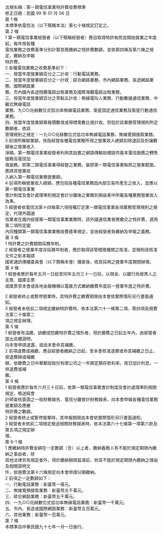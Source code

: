 法規名稱：第一類電信事業特許費收費標準  
修正日期：民國 99 年 01 月 06 日  
第 1 條  
本標準依電信法（以下簡稱本法）第七十條規定訂定之。  
第 2 條  
1 第一類電信事業經營者（以下簡稱經營者）應自取得特許執照並開始營業之年度起，每年按各種  
電信業務之收費基準分別計算其應繳納之特許費數額，並依第四條及第六條之規定，繳納及申報  
特許費。  
2 各種電信業務之收費基準如下：  
一、按當年度營業額百分之二計收：行動電話業務。  
二、按當年度營業額百分之一計收：綜合網路業務、市內網路業務、長途網路業務、國際網路業  
務、市內國內長途陸纜電路出租業務及國際海纜電路出租業務。  
三、按當年度營業額百分之零點五計收：無線電叫人業務、行動數據通信業務、中繼式無線電話  
業務、九○○兆赫數位式低功率無線電話業務、衛星固定通信業務及衛星行動通信業務。  
四、按當年度營業額乘報價數值或得標乘數比值計收。但低於該業務管理規則所定數額者，依該  
管理規則之規定：一九○○兆赫數位式低功率無線電話業務、無線寬頻接取業務。  
3 前項所稱營業額，係指經營各種電信業務所得之營業收入總額扣除退回及折讓數額後之營業收入  
淨額。第一類電信事業經營者利用其設置之網路傳輸設備提供基本電信服務之轉售服務及電信加  
值服務，即第二類電信事業得經營之業務，屬原第一類電信事業執照之營業範圍，應將其營業收  
入納入第一類電信業務營業額。  
4 前項所稱營業收入總額，應包括各種電信業務因內部交易所產生之收入，並應以第一類電信事業  
會計制度及會計處理準則規定會計分離後之業務別損益表中所載各種業務營業收入為準。  
5 經營者依電信法第十四條第六項授權訂定第一類電信事業各項業務管理規則之規定，代理外國通  
信業者在國內經營第一類電信事業業務時，該外國通信業者應繳交之特許費，適用第二項所定國  
內同種類第一類電信事業業務收費基準規定，並由經營者負繳納及申報之義務。  
第 3 條  
1 特許費之計費期間採曆年制。  
2 經營者之營業年度非採曆年制者，應於取得該管稽徵機關之核准，並檢附該核准文件之影本報請  
國家通訊傳播委員會（以下簡稱本會）備查後，依其採用之營業年度期間辦理。  
第 4 條  
1 經營者應於每年五月一日起至同年五月三十一日前，以現金、以銀行為發票人之支票、國庫支票  
或匯票至本會或各地金融機構以電匯方式繳納繳費年度前一營業年度之特許費。  


2 經營者終止或暫停營業時，其特許費之繳費期限由本會依實際情形另行書面通知。  
3 經營者未依前二項規定繳納特許費時，依本法第六十一條第二項、第四項及規費法第二十條第二  
項之規定辦理。  
第 5 條  
1 經營者有溢繳、誤繳或短繳特許費之情形者，得於繳費之日起五年內，由經營者提出具體證明，  
向本會申請退還，或由本會命其補繳。  
2 前項退費或補繳，應自經營者繳納之日起，至本會核准退費或命其補繳之日止，按退費額或補繳  
額，依繳費之日中華郵政股份有限公司之一年期定期存款利率，按日加計利息，一併退費或補  
繳。  
第 6 條  
1 經營者應於每年六月三十日前，依第一類電信事業會計制度及會計處理準則相關規定，檢送經會  
計師查核簽證之一般財務報告、電信分離會計財務報表，向本會申報各種電信業務營業額及應繳  
特許費之數額。  
2 經營者終止或暫停營業時，其申報期限由本會依實際情形另行書面通知。  
3 經營者未依前二項規定檢送相關財務報表時，依本法第六十七條第一項第六款及第五項之規定辦  
理。  
第 6-1 條  
1 應繳納特許費金額在一定數額（含）以上者，繳納義務人有不能於規定期限內繳納之事由者，除  
其他法律另有規定者外，得於繳納期限屆滿前，附具不能於規定期限內繳納之理由及相關證明文  
件，依規費法第十六條規定向本會申請分期繳納。  
2 前項之一定數額如下：  
一、行動電話業務：新臺幣一億元。  
二、無線寬頻接取業務：新臺幣五千萬元。  
三、綜合網路業務：新臺幣五千萬元。  
四、一九○○兆赫數位式低功率無線電話業務：新臺幣一千萬元。  
五、市內、長途或國際網路業務：新臺幣五百萬元。  
六、其他業務：新臺幣一百萬元。  
第 7 條  
本標準自中華民國九十七年一月一日施行。  


